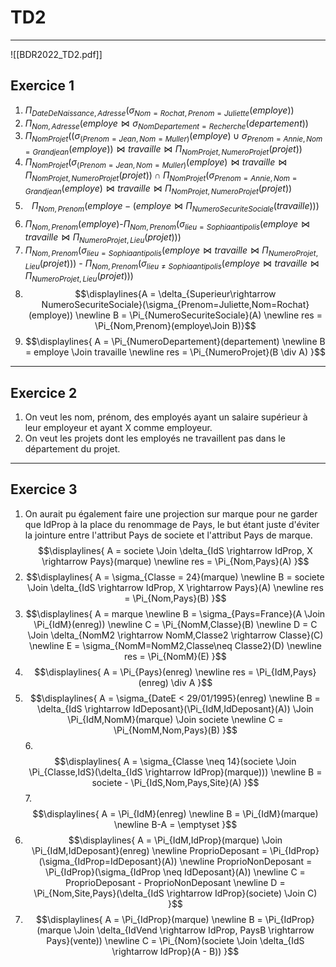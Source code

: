 # TD2
---
![[BDR2022_TD2.pdf]]

## Exercice 1
1. $\Pi_{DateDeNaissance,Adresse}(\sigma_{Nom=Rochat,Prenom=Juliette}(employe))$ 
2. $\Pi_{Nom,Adresse}(employe \Join \sigma_{NomDepartement=Recherche}(departement))$
3. $\Pi_{NomProjet}((\sigma_{(Prenom=Jean,Nom=Muller)}(employe) \cup \sigma_{Prenom=Annie,Nom=Grandjean}(employe)) \Join travaille \Join \Pi_{NomProjet,NumeroProjet}(projet))$
4. $\Pi_{NomProjet}(\sigma_{(Prenom=Jean,Nom=Muller)}(employe) \Join travaille \Join \Pi_{NomProjet,NumeroProjet}(projet)) \cap \Pi_{NomProjet}(\sigma_{Prenom=Annie,Nom=Grandjean}(employe) \Join travaille \Join \Pi_{NomProjet,NumeroProjet}(projet))$
5. $$\Pi_{Nom,Prenom}(employe - (employe \Join \Pi_{NumeroSecuriteSociale}(travaille)))$$
6. $\Pi_{Nom,Prenom}(employe)$-$\Pi_{Nom,Prenom}(\sigma_{lieu=Sophia antipolis}(employe \Join travaille \Join \Pi_{NumeroProjet,Lieu}(projet)))$
7. $\Pi_{Nom,Prenom}(\sigma_{lieu=Sophia antipolis}(employe \Join travaille \Join \Pi_{NumeroProjet,Lieu}(projet)))$ - $\Pi_{Nom,Prenom}(\sigma_{lieu\neq Sophia antipolis}(employe \Join travaille \Join \Pi_{NumeroProjet,Lieu}(projet)))$
8. $$\displaylines{A = \delta_{Superieur\rightarrow NumeroSecuriteSociale}(\sigma_{Prenom=Juliette,Nom=Rochat}(employe)) \newline
   B = \Pi_{NumeroSecuriteSociale}(A) \newline
   res = \Pi_{Nom,Prenom}(employe\Join B)}$$
9. $$\displaylines{
   A = \Pi_{NumeroDepartement}(departement) \newline
   B = employe \Join travaille \newline
   res = \Pi_{NumeroProjet}(B \div A)
   }$$
---
## Exercice 2

1. On veut les nom, prénom, des employés ayant un salaire supérieur à leur employeur et ayant X comme employeur.
2. On veut les projets dont les employés ne travaillent pas dans le département du projet.
---
## Exercice 3

1. On aurait pu également faire une projection sur marque pour ne garder que IdProp à la place du renommage de Pays, le but étant juste d'éviter la jointure entre l'attribut Pays de societe et l'attribut Pays de marque. 
   $$\displaylines{
   A = societe \Join \delta_{IdS \rightarrow IdProp, X \rightarrow Pays}(marque) \newline
   res = \Pi_{Nom,Pays}(A)
   }$$
2. $$\displaylines{
   A = \sigma_{Classe = 24}(marque) \newline
   B = societe \Join \delta_{IdS \rightarrow IdProp, X \rightarrow Pays}(A) \newline
   res = \Pi_{Nom,Pays}(B)
   }$$
3. $$\displaylines{
   A = marque \newline
   B = \sigma_{Pays=France}(A \Join \Pi_{IdM}(enreg)) \newline
   C = \Pi_{NomM,Classe}(B) \newline
   D = C \Join \delta_{NomM2 \rightarrow NomM,Classe2 \rightarrow Classe}(C) \newline
   E = \sigma_{NomM=NomM2,Classe\neq Classe2}(D) \newline
   res = \Pi_{NomM}(E) 
   }$$
4. $$\displaylines{
      A = \Pi_{Pays}(enreg) \newline
      res = \Pi_{IdM,Pays}(enreg) \div A
      }$$
5. $$\displaylines{
 A = \sigma_{DateE < 29/01/1995}(enreg) \newline
 B = \delta_{IdS \rightarrow IdDeposant}(\Pi_{IdM,IdDeposant}(A)) \Join \Pi_{IdM,NomM}(marque) \Join societe \newline
 C = \Pi_{NomM,Nom,Pays}(B)
   }$$
   6. $$\displaylines{
	      A = \sigma_{Classe \neq 14}(societe \Join \Pi_{Classe,IdS}(\delta_{IdS \rightarrow IdProp}(marque))) \newline
	      B = societe - \Pi_{IdS,Nom,Pays,Site}(A)
      }$$
   7. $$\displaylines{
	      A = \Pi_{IdM}(enreg) \newline
	      B = \Pi_{IdM}(marque) \newline
	      B-A = \emptyset
      }$$
  8. $$\displaylines{
	     A = \Pi_{IdM,IdProp}(marque) \Join \Pi_{IdM,IdDeposant}(enreg) \newline
	     ProprioDeposant = \Pi_{IdProp}(\sigma_{IdProp=IdDeposant}(A)) \newline
	     ProprioNonDeposant = \Pi_{IdProp}(\sigma_{IdProp \neq IdDeposant}(A)) \newline
	     C = ProprioDeposant - ProprioNonDeposant \newline
	     D = \Pi_{Nom,Site,Pays}(\delta_{IdS \rightarrow IdProp}(societe) \Join C)
     }$$
9. $$\displaylines{
	   A = \Pi_{IdProp}(marque) \newline
	   B = \Pi_{IdProp}(marque \Join \delta_{IdVend \rightarrow IdProp, PaysB \rightarrow Pays}(vente)) \newline
	   C = \Pi_{Nom}(societe \Join \delta_{IdS \rightarrow IdProp}(A - B))
   }$$
   